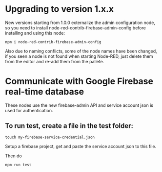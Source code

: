 # Upgrading to version 1.x.x
New versions starting from 1.0.0 externalize the admin configuration node, so you need to install node-red-contrib-firebase-admin-config before installing and using this node:

    npm i node-red-contrib-firebase-admin-config
    
Also due to naming conflicts, some of the node names have been changed, if you seen a node is not found when starting Node-RED, just delete them from the editor and re-add them from the pallete.

# Communicate with Google Firebase real-time database

These nodes use the new firebase-admin API and service account json is used for authentication.

## To run test, create a file in the test folder:

    touch my-firebase-service-credential.json

Setup a firebase project, get and paste the service account json to this file.

Then do

    npm run test

